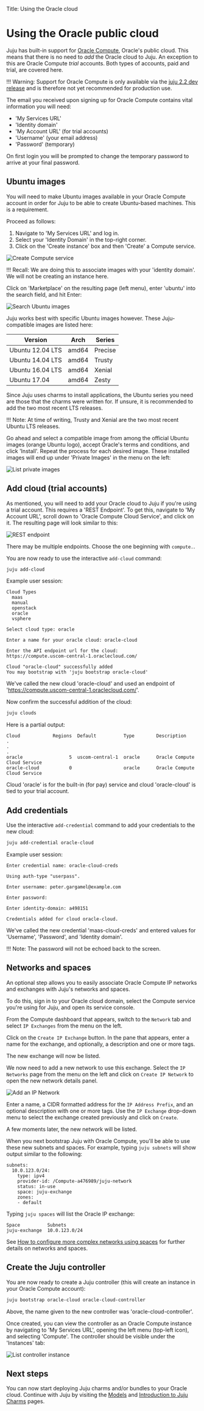 Title: Using the Oracle cloud

# Using the Oracle public cloud

Juju has built-in support for [Oracle Compute][oracle-compute], Oracle's public
cloud. This means that there is no need to *add* the Oracle cloud to Juju. An
exception to this are Oracle Compute *trial* accounts. Both types of accounts,
paid and trial, are covered here.

!!! Warning:
    Support for Oracle Compute is only available via the [juju 2.2 dev
    release][jujubeta] and is therefore not yet recommended for production use.

The email you received upon signing up for Oracle Compute contains vital
information you will need:

- 'My Services URL'
- 'Identity domain'
- 'My Account URL' (for trial accounts)
- 'Username' (your email address)
- 'Password' (temporary)

On first login you will be prompted to change the temporary password to arrive
at your final password.

## Ubuntu images

You will need to make Ubuntu images available in your Oracle Compute account in
order for Juju to be able to create Ubuntu-based machines. This is a
requirement.

Proceed as follows:

1. Navigate to 'My Services URL' and log in.
1. Select your 'Identity Domain' in the top-right corner.
1. Click on the 'Create instance' box and then 'Create' a Compute service.

![Create Compute service](./media/oracle_empty-dashboard-2.png)

!!! Recall:
    We are doing this to associate images with your 'identity domain'. We will
    not be creating an instance here.

Click on 'Marketplace' on the resulting page (left menu), enter 'ubuntu' into
the search field, and hit Enter:

![Search Ubuntu images](./media/oracle_create-instance-ubuntu-2.png) 

Juju works best with specific Ubuntu images however. These Juju-compatible
images are listed here:

| Version          | Arch   | Series  |
|------------------| -------|---------|
| Ubuntu 12.04 LTS | amd64  | Precise |
| Ubuntu 14.04 LTS | amd64  | Trusty  |
| Ubuntu 16.04 LTS | amd64  | Xenial  |
| Ubuntu 17.04     | amd64  | Zesty   |

Since Juju uses charms to install applications, the Ubuntu series you need are
those that the charms were written for. If unsure, it is recommended to add the
two most recent LTS releases.

!!! Note:
    At time of writing, Trusty and Xenial are the two most recent Ubuntu
    LTS releases.

Go ahead and select a compatible image from among the official Ubuntu images
(orange Ubuntu logo), accept Oracle's terms and conditions, and click
'Install'. Repeat the process for each desired image. These installed images
will end up under 'Private Images' in the menu on the left:

![List private images](./media/oracle_create-instance-private-2.png)

## Add cloud (trial accounts)

As mentioned, you will need to add your Oracle cloud to Juju if you're using a
trial account. This requires a 'REST Endpoint'. To get this, navigate to 'My
Account URL', scroll down to 'Oracle Compute Cloud Service', and click on it.
The resulting page will look similar to this:

![REST endpoint](./media/oracle_myservices-endpoint-2.png)

There may be multiple endpoints. Choose the one beginning with `compute.`.

You are now ready to use the interactive `add-cloud` command:

```bash
juju add-cloud
```

Example user session:

```no-highlight
Cloud Types
  maas
  manual
  openstack
  oracle
  vsphere

Select cloud type: oracle

Enter a name for your oracle cloud: oracle-cloud

Enter the API endpoint url for the cloud:
https://compute.uscom-central-1.oraclecloud.com/

Cloud "oracle-cloud" successfully added
You may bootstrap with 'juju bootstrap oracle-cloud'
```

We've called the new cloud 'oracle-cloud' and used an endpoint of
'https://compute.uscom-central-1.oraclecloud.com/'.

Now confirm the successful addition of the cloud:

```bash
juju clouds
```

Here is a partial output:

```no-highlight
Cloud            Regions  Default          Type        Description
.
.
.
oracle                 5  uscom-central-1  oracle      Oracle Compute Cloud Service
oracle-cloud           0                   oracle      Oracle Compute Cloud Service
```

Cloud 'oracle' is for the built-in (for pay) service and cloud 'oracle-cloud'
is tied to your trial account.

## Add credentials

Use the interactive `add-credential` command to add your credentials to the new
cloud:

```bash
juju add-credential oracle-cloud
```

Example user session:

```no-highlight
Enter credential name: oracle-cloud-creds

Using auth-type "userpass".

Enter username: peter.gargamel@example.com

Enter password:

Enter identity-domain: a498151

Credentials added for cloud oracle-cloud.
```

We've called the new credential 'maas-cloud-creds' and entered values for
'Username', 'Password', and 'Identity domain'.

!!! Note:
    The password will not be echoed back to the screen.


## Networks and spaces

An optional step allows you to easily associate Oracle Compute IP networks and
exchanges with Juju's networks and spaces.

To do this, sign in to your Oracle cloud domain, select the Compute service
you're using for Juju, and open its service console. 

From the Compute dashboard that appears, switch to the `Network` tab and select
`IP Exchanges` from the menu on the left.

Click on the `Create IP Exchange` button. In the pane that appears, enter a
name for the exchange, and optionally, a description and one or more tags.

The new exchange will now be listed. 

We now need to add a new network to use this exchange. Select the `IP Networks`
page from the menu on the left and click on `Create IP Network` to open the new
network details panel. 

![Add an IP Network](./media/oracle_create-ip-network.png)

Enter a name, a CIDR formatted address for the `IP Address Prefix`, and an
optional description with one or more tags. Use the `IP Exchange` drop-down
menu to select the exchange created previously and click on `Create`. 

A few moments later, the new network will be listed.

When you next bootstrap Juju with Oracle Compute, you'll be able to use these
new subnets and spaces. For example, typing `juju subnets` will show output
similar to the following:

```no-highlight
subnets:
  10.0.123.0/24:
    type: ipv4
    provider-id: /Compute-a476989/juju-network
    status: in-use
    space: juju-exchange
    zones:
    - default
```

Typing `juju spaces` will list the Oracle IP exchange:

```no-highlight
Space          Subnets
juju-exchange  10.0.123.0/24
```

See [How to configure more complex networks using spaces][spaces] for further
details on networks and spaces. 

## Create the Juju controller

You are now ready to create a Juju controller (this will create an instance in
your Oracle Compute account):

```bash
juju bootstrap oracle-cloud oracle-cloud-controller
```

Above, the name given to the new controller was 'oracle-cloud-controller'.

Once created, you can view the controller as an Oracle Compute instance by
navigating to 'My Services URL', opening the left menu (top-left icon), and
selecting 'Compute'. The controller should be visible under the 'Instances'
tab:

![List controller instance](./media/oracle_bootstrap-instances-2.png)

## Next steps

You can now start deploying Juju charms and/or bundles to your Oracle cloud.
Continue with Juju by visiting the [Models][models] and
[Introduction to Juju Charms][charms] pages.


<!-- LINKS -->

[oracle-compute]: https://cloud.oracle.com/en_US/compute
[jujubeta]: ./reference-install.html#getting-development-releases
[cloudoracle]: https://cloud.oracle.com/home
[getstarted]: ./getting-started-jaas.html
[spaces]: ./network-spaces.html
[models]: ./models.html
[charms]: ./charms.html
